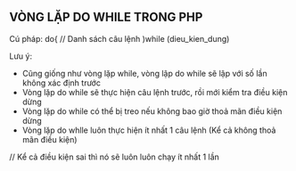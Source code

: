 ##   VÒNG LẶP DO WHILE TRONG PHP 

Cú pháp:
do{
//   Danh sách câu lệnh
)while (dieu_kien_dung)

Lưu ý:

-    Cũng giống như vòng lặp while, vòng lập do while sẽ lập với số lần không xác định trước
-    Vòng lặp do while sẽ thực hiện câu lệnh trước, rồi mới kiểm tra điều kiện dừng
-    Vòng lặp do while có thể bị treo nếu không bao giờ thoả mãn điều kiện dừng
-    Vòng lặp do whlle luôn thực hiện ít nhất 1 câu lệnh (Kể cả không thoả mãn điều kiện)

//   Kể cả điều kiện sai thì nó sẽ luôn luôn chạy ít nhất 1 lần